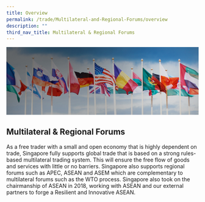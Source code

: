 ```yaml
---
title: Overview
permalink: /trade/Multilateral-and-Regional-Forums/overview
description: ""
third_nav_title: Multilateral & Regional Forums
---
```

![Banner](/images/Trade/Multilateral%20&%20Regional%20Forums/Multilateral%20_Banner.jpg)

## Multilateral & Regional Forums

As a free trader with a small and open economy that is highly dependent on trade, Singapore fully supports global trade that is based on a strong rules-based multilateral trading system. This will ensure the free flow of goods and services with little or no barriers. Singapore also supports regional forums such as APEC, ASEAN and ASEM which are complementary to multilateral forums such as the WTO process. Singapore also took on the chairmanship of ASEAN in 2018, working with ASEAN and our external partners to forge a Resilient and Innovative ASEAN.